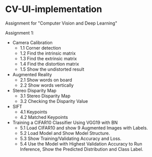 # CV-UI-implementation
Assignment for "Computer Vision and Deep Learning"

Assignment 1:
  - Camera Calibration 		 
    - 1.1 Corner detection 
    - 1.2 Find the intrinsic matrix 
    - 1.3 Find the extrinsic matrix 
    - 1.4 Find the distortion matrix
    - 1.5 Show the undistorted result
  - Augmented Reality
    - 2.1 Show words on board
    - 2.2 Show words vertically
  - Stereo Disparity Map
    - 3.1 Stereo Disparity Map
    - 3.2 Checking the Disparity Value
  - SIFT
    - 4.1 Keypoints
    - 4.2 Matched Keypoints
  - Training a CIFAR10 Classifier Using VGG19 with BN
    - 5.1 Load CIFAR10 and show 9 Augmented Images with Labels.
    - 5.2 Load Model and Show Model Structure.
    - 5.3 Show Training/Validating Accuracy and Loss.
    - 5.4 Use the Model with Highest Validation Accuracy to Run Inference, Show the Predicted Distribution and Class Label.
